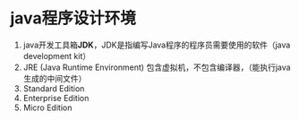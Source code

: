 # java程序设计环境 #

1. java开发工具箱**JDK**，JDK是指编写Java程序的程序员需要使用的软件（java development kit）
2. JRE (Java Runtime Environment) 包含虚拟机，不包含编译器，（能执行java生成的中间文件）
3. Standard Edition
4. Enterprise Edition
5. Micro Edition

